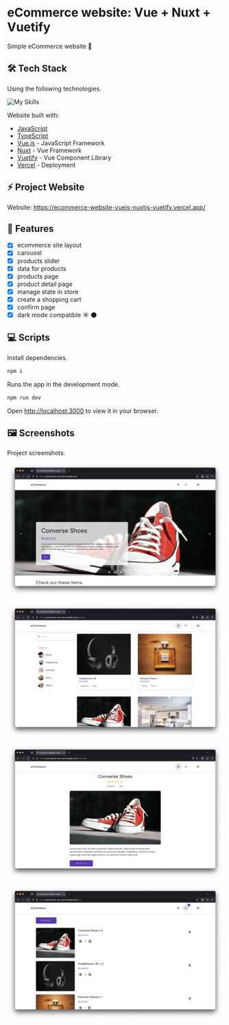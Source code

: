 # eCommerce website: Vue + Nuxt + Vuetify

Simple eCommerce website 🛒

## 🛠️ Tech Stack

Using the following technologies.

![My Skills](https://skillicons.dev/icons?i=js,ts,vue,nuxt,vuetify,vercel)

Website built with:

- [JavaScript](https://developer.mozilla.org/en-US/docs/Web/javascript)
- [TypeScript](https://www.typescriptlang.org/)
- [Vue.js](https://vuejs.org/) - JavaScript Framework
- [Nuxt](https://nuxt.com/) - Vue Framework
- [Vuetify](https://vuetifyjs.com/en/) - Vue Component Library
- [Vercel](https://vercel.com/) - Deployment

## ⚡ Project Website

Website: <https://ecommerce-website-vuejs-nuxtjs-vuetify.vercel.app/>

## 📝 Features

- [x] ecommerce site layout
- [x] carousel
- [x] products slider
- [x] data for products
- [x] products page
- [x] product detail page
- [x] manage state in store
- [x] create a shopping cart
- [x] confirm page
- [x] dark mode compatible ☀️ 🌑

## 💻 Scripts

Install dependencies.

```bash
npm i
```

Runs the app in the development mode.

```bash
npm run dev
```

Open [http://localhost:3000](http://localhost:3000) to view it in your browser.

## 🖼️ Screenshots

Project screenshots.

![screenshot-1](/screenshots/screenshot-1.png)

![screenshot-2](/screenshots/screenshot-2.png)

![screenshot-3](/screenshots/screenshot-3.png)

![screenshot-4](/screenshots/screenshot-4.png)
